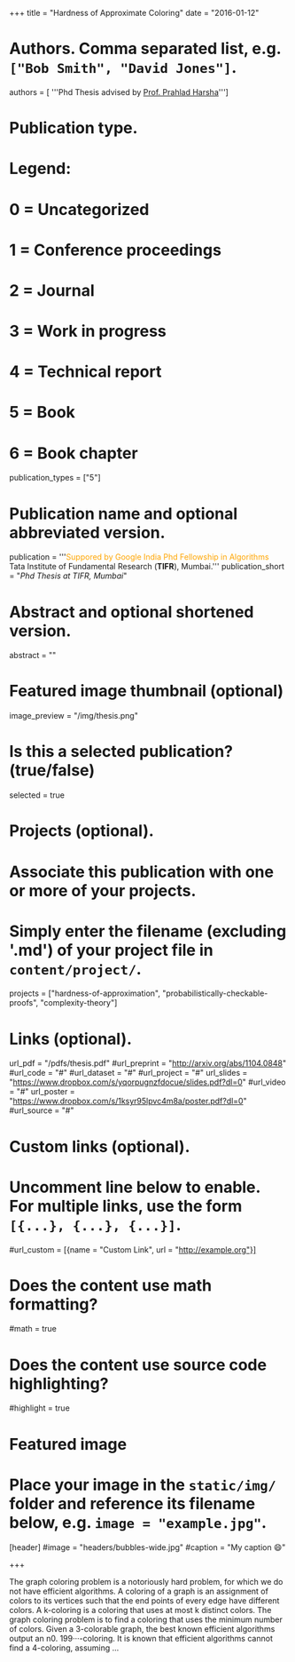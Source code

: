 +++
title = "Hardness of Approximate Coloring"
date = "2016-01-12"

# Authors. Comma separated list, e.g. `["Bob Smith", "David Jones"]`.
authors = [ '''Phd Thesis advised by <a href='http://www.tcs.tifr.res.in/~prahladh/'>Prof. Prahlad Harsha</a>''']

# Publication type.
# Legend:
# 0 = Uncategorized
# 1 = Conference proceedings
# 2 = Journal
# 3 = Work in progress
# 4 = Technical report
# 5 = Book
# 6 = Book chapter
publication_types = ["5"]
# Publication name and optional abbreviated version.
publication = '''<span style='color: orange'>Suppored by Google India Phd Fellowship in Algorithms</span><br/>Tata Institute of Fundamental Research (<b>TIFR</b>), Mumbai.'''
publication_short = "*Phd Thesis at TIFR, Mumbai*"

# Abstract and optional shortened version.
abstract = ""

# Featured image thumbnail (optional)
image_preview = "/img/thesis.png"

# Is this a selected publication? (true/false)
selected = true

# Projects (optional).
#   Associate this publication with one or more of your projects.
#   Simply enter the filename (excluding '.md') of your project file in `content/project/`.
projects = ["hardness-of-approximation", "probabilistically-checkable-proofs", "complexity-theory"]

# Links (optional).
url_pdf =  "/pdfs/thesis.pdf"
#url_preprint = "http://arxiv.org/abs/1104.0848"
#url_code = "#"
#url_dataset = "#"
#url_project = "#"
url_slides = "https://www.dropbox.com/s/yqorpugnzfdocue/slides.pdf?dl=0"
#url_video = "#"
url_poster = "https://www.dropbox.com/s/1ksyr95lpvc4m8a/poster.pdf?dl=0"
#url_source = "#"

# Custom links (optional).
#   Uncomment line below to enable. For multiple links, use the form `[{...}, {...}, {...}]`.
#url_custom = [{name = "Custom Link", url = "http://example.org"}]

# Does the content use math formatting?
#math = true

# Does the content use source code highlighting?
#highlight = true

# Featured image
# Place your image in the `static/img/` folder and reference its filename below, e.g. `image = "example.jpg"`.
[header]
#image = "headers/bubbles-wide.jpg"
#caption = "My caption :smile:"

+++

The graph coloring problem is a notoriously hard problem, for which we do not have efficient algorithms. A coloring of a graph is an assignment of colors to its vertices such that the end points of every edge have different colors. A k-coloring is a coloring that uses at most k distinct colors. The graph coloring problem is to find a coloring that uses the minimum number of colors. Given a 3-colorable graph, the best known efficient algorithms output an n0. 199···-coloring. It is known that efficient algorithms cannot find a 4-coloring, assuming ...
